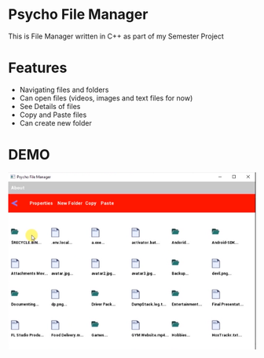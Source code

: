 # Psycho File Manager
This is File Manager written in C++ as part of my Semester Project

# Features
- Navigating files and folders
- Can open files (videos, images and text files for now)
- See Details of files
- Copy and Paste files
- Can create new folder

# DEMO
![Logo](demo.PNG)

